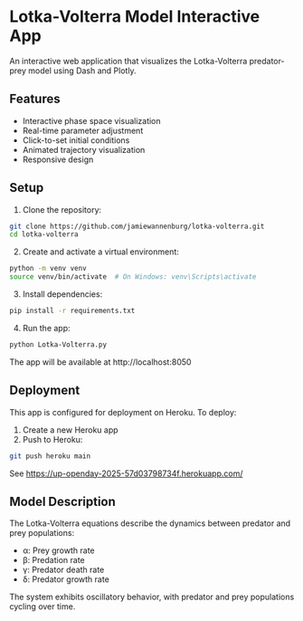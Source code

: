 # Lotka-Volterra Model Interactive App

An interactive web application that visualizes the Lotka-Volterra predator-prey model using Dash and Plotly.

## Features
- Interactive phase space visualization
- Real-time parameter adjustment
- Click-to-set initial conditions
- Animated trajectory visualization
- Responsive design

## Setup

1. Clone the repository:
```bash
git clone https://github.com/jamiewannenburg/lotka-volterra.git
cd lotka-volterra
```

2. Create and activate a virtual environment:
```bash
python -m venv venv
source venv/bin/activate  # On Windows: venv\Scripts\activate
```

3. Install dependencies:
```bash
pip install -r requirements.txt
```

4. Run the app:
```bash
python Lotka-Volterra.py
```

The app will be available at http://localhost:8050

## Deployment
This app is configured for deployment on Heroku. To deploy:

1. Create a new Heroku app
2. Push to Heroku:
```bash
git push heroku main
```

See https://up-openday-2025-57d03798734f.herokuapp.com/

## Model Description
The Lotka-Volterra equations describe the dynamics between predator and prey populations:

- α: Prey growth rate
- β: Predation rate
- γ: Predator death rate
- δ: Predator growth rate

The system exhibits oscillatory behavior, with predator and prey populations cycling over time. 